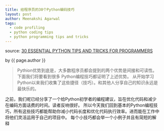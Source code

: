 ```yaml
---
title: 给程序员的30个Python编码技巧
layout: post
author: Meenakshi Agarwal
tags:
  - code profiling
  - python coding tips
  - python programming tips and tricks
---
```

source: [30 ESSENTIAL PYTHON TIPS AND TRICKS FOR PROGRAMMERS](http://www.techbeamers.com/essential-python-tips-tricks-programmers/)
<p class="citation"> by {{ page.author }}</p>

 >Pythion优势到底是，大多数程序员都会提到的两个优势是间接和可读性。下面我们将要看到很多
 Python编程技巧都证明了上述优势。
 从开始学习Python以来我们收集了这些捷径（技巧）。和其他人分享自己的知识永远是最快乐的。

之前，我们呢已经分享了一个给Python初学者的编程建议，旨在优化代码和减少在编码方面话费的时间。读者反响很好。
所以今天我们回到基本的Python编程技巧，所有这些技巧都能帮助你减小代码长度和优化代码执行效率。进而能在工作中将他们灵活运用于自己的项目中。
每个小技巧都会举一个小例子并且有简短的解释
